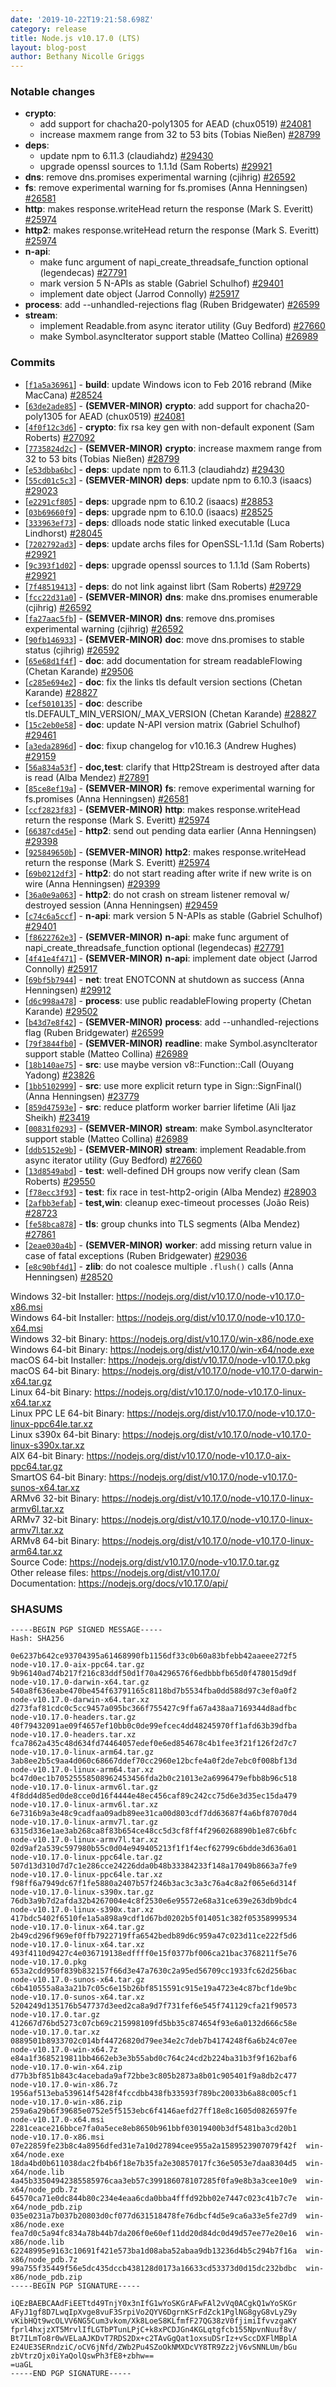```yaml
---
date: '2019-10-22T19:21:58.698Z'
category: release
title: Node.js v10.17.0 (LTS)
layout: blog-post
author: Bethany Nicolle Griggs
---
```


### Notable changes

- **crypto**:
  - add support for chacha20-poly1305 for AEAD (chux0519) [#24081](https://github.com/nodejs/node/pull/24081)
  - increase maxmem range from 32 to 53 bits (Tobias Nießen) [#28799](https://github.com/nodejs/node/pull/28799)
- **deps**:
  - update npm to 6.11.3 (claudiahdz) [#29430](https://github.com/nodejs/node/pull/29430)
  - upgrade openssl sources to 1.1.1d (Sam Roberts) [#29921](https://github.com/nodejs/node/pull/29921)
- **dns**: remove dns.promises experimental warning (cjihrig) [#26592](https://github.com/nodejs/node/pull/26592)
- **fs**: remove experimental warning for fs.promises (Anna Henningsen) [#26581](https://github.com/nodejs/node/pull/26581)
- **http**: makes response.writeHead return the response (Mark S. Everitt) [#25974](https://github.com/nodejs/node/pull/25974)
- **http2**: makes response.writeHead return the response (Mark S. Everitt) [#25974](https://github.com/nodejs/node/pull/25974)
- **n-api**:
  - make func argument of napi_create_threadsafe_function optional (legendecas) [#27791](https://github.com/nodejs/node/pull/27791)
  - mark version 5 N-APIs as stable (Gabriel Schulhof) [#29401](https://github.com/nodejs/node/pull/29401)
  - implement date object (Jarrod Connolly) [#25917](https://github.com/nodejs/node/pull/25917)
- **process**: add --unhandled-rejections flag (Ruben Bridgewater) [#26599](https://github.com/nodejs/node/pull/26599)
- **stream**:
  - implement Readable.from async iterator utility (Guy Bedford) [#27660](https://github.com/nodejs/node/pull/27660)
  - make Symbol.asyncIterator support stable (Matteo Collina) [#26989](https://github.com/nodejs/node/pull/26989)

### Commits

- \[[`f1a5a36961`](https://github.com/nodejs/node/commit/f1a5a36961)] - **build**: update Windows icon to Feb 2016 rebrand (Mike MacCana) [#28524](https://github.com/nodejs/node/pull/28524)
- \[[`63de2ade85`](https://github.com/nodejs/node/commit/63de2ade85)] - **(SEMVER-MINOR)** **crypto**: add support for chacha20-poly1305 for AEAD (chux0519) [#24081](https://github.com/nodejs/node/pull/24081)
- \[[`4f0f12c3d6`](https://github.com/nodejs/node/commit/4f0f12c3d6)] - **crypto**: fix rsa key gen with non-default exponent (Sam Roberts) [#27092](https://github.com/nodejs/node/pull/27092)
- \[[`7735824d2c`](https://github.com/nodejs/node/commit/7735824d2c)] - **(SEMVER-MINOR)** **crypto**: increase maxmem range from 32 to 53 bits (Tobias Nießen) [#28799](https://github.com/nodejs/node/pull/28799)
- \[[`e53dbba6bc`](https://github.com/nodejs/node/commit/e53dbba6bc)] - **deps**: update npm to 6.11.3 (claudiahdz) [#29430](https://github.com/nodejs/node/pull/29430)
- \[[`55cd01c5c3`](https://github.com/nodejs/node/commit/55cd01c5c3)] - **(SEMVER-MINOR)** **deps**: update npm to 6.10.3 (isaacs) [#29023](https://github.com/nodejs/node/pull/29023)
- \[[`e2291cf805`](https://github.com/nodejs/node/commit/e2291cf805)] - **deps**: upgrade npm to 6.10.2 (isaacs) [#28853](https://github.com/nodejs/node/pull/28853)
- \[[`03b69660f9`](https://github.com/nodejs/node/commit/03b69660f9)] - **deps**: upgrade npm to 6.10.0 (isaacs) [#28525](https://github.com/nodejs/node/pull/28525)
- \[[`333963ef73`](https://github.com/nodejs/node/commit/333963ef73)] - **deps**: dlloads node static linked executable (Luca Lindhorst) [#28045](https://github.com/nodejs/node/pull/28045)
- \[[`7202792ad3`](https://github.com/nodejs/node/commit/7202792ad3)] - **deps**: update archs files for OpenSSL-1.1.1d (Sam Roberts) [#29921](https://github.com/nodejs/node/pull/29921)
- \[[`9c393f1d02`](https://github.com/nodejs/node/commit/9c393f1d02)] - **deps**: upgrade openssl sources to 1.1.1d (Sam Roberts) [#29921](https://github.com/nodejs/node/pull/29921)
- \[[`7f48519413`](https://github.com/nodejs/node/commit/7f48519413)] - **deps**: do not link against librt (Sam Roberts) [#29729](https://github.com/nodejs/node/pull/29729)
- \[[`fcc22d31a0`](https://github.com/nodejs/node/commit/fcc22d31a0)] - **(SEMVER-MINOR)** **dns**: make dns.promises enumerable (cjihrig) [#26592](https://github.com/nodejs/node/pull/26592)
- \[[`fa27aac5fb`](https://github.com/nodejs/node/commit/fa27aac5fb)] - **(SEMVER-MINOR)** **dns**: remove dns.promises experimental warning (cjihrig) [#26592](https://github.com/nodejs/node/pull/26592)
- \[[`90fb146933`](https://github.com/nodejs/node/commit/90fb146933)] - **(SEMVER-MINOR)** **doc**: move dns.promises to stable status (cjihrig) [#26592](https://github.com/nodejs/node/pull/26592)
- \[[`65e68d1f4f`](https://github.com/nodejs/node/commit/65e68d1f4f)] - **doc**: add documentation for stream readableFlowing (Chetan Karande) [#29506](https://github.com/nodejs/node/pull/29506)
- \[[`c285e694e2`](https://github.com/nodejs/node/commit/c285e694e2)] - **doc**: fix the links tls default version sections (Chetan Karande) [#28827](https://github.com/nodejs/node/pull/28827)
- \[[`cef5010135`](https://github.com/nodejs/node/commit/cef5010135)] - **doc**: describe tls.DEFAULT_MIN_VERSION/\_MAX_VERSION (Chetan Karande) [#28827](https://github.com/nodejs/node/pull/28827)
- \[[`15c2eb0e58`](https://github.com/nodejs/node/commit/15c2eb0e58)] - **doc**: update N-API version matrix (Gabriel Schulhof) [#29461](https://github.com/nodejs/node/pull/29461)
- \[[`a3eda2896d`](https://github.com/nodejs/node/commit/a3eda2896d)] - **doc**: fixup changelog for v10.16.3 (Andrew Hughes) [#29159](https://github.com/nodejs/node/pull/29159)
- \[[`56a834a53f`](https://github.com/nodejs/node/commit/56a834a53f)] - **doc,test**: clarify that Http2Stream is destroyed after data is read (Alba Mendez) [#27891](https://github.com/nodejs/node/pull/27891)
- \[[`85ce8ef19a`](https://github.com/nodejs/node/commit/85ce8ef19a)] - **(SEMVER-MINOR)** **fs**: remove experimental warning for fs.promises (Anna Henningsen) [#26581](https://github.com/nodejs/node/pull/26581)
- \[[`ccf2823f83`](https://github.com/nodejs/node/commit/ccf2823f83)] - **(SEMVER-MINOR)** **http**: makes response.writeHead return the response (Mark S. Everitt) [#25974](https://github.com/nodejs/node/pull/25974)
- \[[`66387cd45e`](https://github.com/nodejs/node/commit/66387cd45e)] - **http2**: send out pending data earlier (Anna Henningsen) [#29398](https://github.com/nodejs/node/pull/29398)
- \[[`925849650b`](https://github.com/nodejs/node/commit/925849650b)] - **(SEMVER-MINOR)** **http2**: makes response.writeHead return the response (Mark S. Everitt) [#25974](https://github.com/nodejs/node/pull/25974)
- \[[`69b0212df3`](https://github.com/nodejs/node/commit/69b0212df3)] - **http2**: do not start reading after write if new write is on wire (Anna Henningsen) [#29399](https://github.com/nodejs/node/pull/29399)
- \[[`36a0e9a063`](https://github.com/nodejs/node/commit/36a0e9a063)] - **http2**: do not crash on stream listener removal w/ destroyed session (Anna Henningsen) [#29459](https://github.com/nodejs/node/pull/29459)
- \[[`c74c6a5ccf`](https://github.com/nodejs/node/commit/c74c6a5ccf)] - **n-api**: mark version 5 N-APIs as stable (Gabriel Schulhof) [#29401](https://github.com/nodejs/node/pull/29401)
- \[[`f8622762e3`](https://github.com/nodejs/node/commit/f8622762e3)] - **(SEMVER-MINOR)** **n-api**: make func argument of napi_create_threadsafe_function optional (legendecas) [#27791](https://github.com/nodejs/node/pull/27791)
- \[[`4f41e4f471`](https://github.com/nodejs/node/commit/4f41e4f471)] - **(SEMVER-MINOR)** **n-api**: implement date object (Jarrod Connolly) [#25917](https://github.com/nodejs/node/pull/25917)
- \[[`69bf5b7944`](https://github.com/nodejs/node/commit/69bf5b7944)] - **net**: treat ENOTCONN at shutdown as success (Anna Henningsen) [#29912](https://github.com/nodejs/node/pull/29912)
- \[[`d6c998a478`](https://github.com/nodejs/node/commit/d6c998a478)] - **process**: use public readableFlowing property (Chetan Karande) [#29502](https://github.com/nodejs/node/pull/29502)
- \[[`b43d7e8f42`](https://github.com/nodejs/node/commit/b43d7e8f42)] - **(SEMVER-MINOR)** **process**: add --unhandled-rejections flag (Ruben Bridgewater) [#26599](https://github.com/nodejs/node/pull/26599)
- \[[`79f3844fb0`](https://github.com/nodejs/node/commit/79f3844fb0)] - **(SEMVER-MINOR)** **readline**: make Symbol.asyncIterator support stable (Matteo Collina) [#26989](https://github.com/nodejs/node/pull/26989)
- \[[`18b140ae75`](https://github.com/nodejs/node/commit/18b140ae75)] - **src**: use maybe version v8::Function::Call (Ouyang Yadong) [#23826](https://github.com/nodejs/node/pull/23826)
- \[[`1bb5102999`](https://github.com/nodejs/node/commit/1bb5102999)] - **src**: use more explicit return type in Sign::SignFinal() (Anna Henningsen) [#23779](https://github.com/nodejs/node/pull/23779)
- \[[`859d47593e`](https://github.com/nodejs/node/commit/859d47593e)] - **src**: reduce platform worker barrier lifetime (Ali Ijaz Sheikh) [#23419](https://github.com/nodejs/node/pull/23419)
- \[[`00831f0293`](https://github.com/nodejs/node/commit/00831f0293)] - **(SEMVER-MINOR)** **stream**: make Symbol.asyncIterator support stable (Matteo Collina) [#26989](https://github.com/nodejs/node/pull/26989)
- \[[`ddb5152e9b`](https://github.com/nodejs/node/commit/ddb5152e9b)] - **(SEMVER-MINOR)** **stream**: implement Readable.from async iterator utility (Guy Bedford) [#27660](https://github.com/nodejs/node/pull/27660)
- \[[`13d8549abd`](https://github.com/nodejs/node/commit/13d8549abd)] - **test**: well-defined DH groups now verify clean (Sam Roberts) [#29550](https://github.com/nodejs/node/pull/29550)
- \[[`f78ecc3f93`](https://github.com/nodejs/node/commit/f78ecc3f93)] - **test**: fix race in test-http2-origin (Alba Mendez) [#28903](https://github.com/nodejs/node/pull/28903)
- \[[`2afbb3efab`](https://github.com/nodejs/node/commit/2afbb3efab)] - **test,win**: cleanup exec-timeout processes (João Reis) [#28723](https://github.com/nodejs/node/pull/28723)
- \[[`fe58bca878`](https://github.com/nodejs/node/commit/fe58bca878)] - **tls**: group chunks into TLS segments (Alba Mendez) [#27861](https://github.com/nodejs/node/pull/27861)
- \[[`2eae030a4b`](https://github.com/nodejs/node/commit/2eae030a4b)] - **(SEMVER-MINOR)** **worker**: add missing return value in case of fatal exceptions (Ruben Bridgewater) [#29036](https://github.com/nodejs/node/pull/29036)
- \[[`e8c90bf4d1`](https://github.com/nodejs/node/commit/e8c90bf4d1)] - **zlib**: do not coalesce multiple `.flush()` calls (Anna Henningsen) [#28520](https://github.com/nodejs/node/pull/28520)

Windows 32-bit Installer: https://nodejs.org/dist/v10.17.0/node-v10.17.0-x86.msi \
Windows 64-bit Installer: https://nodejs.org/dist/v10.17.0/node-v10.17.0-x64.msi \
Windows 32-bit Binary: https://nodejs.org/dist/v10.17.0/win-x86/node.exe \
Windows 64-bit Binary: https://nodejs.org/dist/v10.17.0/win-x64/node.exe \
macOS 64-bit Installer: https://nodejs.org/dist/v10.17.0/node-v10.17.0.pkg \
macOS 64-bit Binary: https://nodejs.org/dist/v10.17.0/node-v10.17.0-darwin-x64.tar.gz \
Linux 64-bit Binary: https://nodejs.org/dist/v10.17.0/node-v10.17.0-linux-x64.tar.xz \
Linux PPC LE 64-bit Binary: https://nodejs.org/dist/v10.17.0/node-v10.17.0-linux-ppc64le.tar.xz \
Linux s390x 64-bit Binary: https://nodejs.org/dist/v10.17.0/node-v10.17.0-linux-s390x.tar.xz \
AIX 64-bit Binary: https://nodejs.org/dist/v10.17.0/node-v10.17.0-aix-ppc64.tar.gz \
SmartOS 64-bit Binary: https://nodejs.org/dist/v10.17.0/node-v10.17.0-sunos-x64.tar.xz \
ARMv6 32-bit Binary: https://nodejs.org/dist/v10.17.0/node-v10.17.0-linux-armv6l.tar.xz \
ARMv7 32-bit Binary: https://nodejs.org/dist/v10.17.0/node-v10.17.0-linux-armv7l.tar.xz \
ARMv8 64-bit Binary: https://nodejs.org/dist/v10.17.0/node-v10.17.0-linux-arm64.tar.xz \
Source Code: https://nodejs.org/dist/v10.17.0/node-v10.17.0.tar.gz \
Other release files: https://nodejs.org/dist/v10.17.0/ \
Documentation: https://nodejs.org/docs/v10.17.0/api/

### SHASUMS

```
-----BEGIN PGP SIGNED MESSAGE-----
Hash: SHA256

0e6237b642ce93704395a61468990fb1156df33c0b60a83bfebb42aaeee272f5  node-v10.17.0-aix-ppc64.tar.gz
9b96140ad74b217f216c83ddf50d1f70a4296576f6edbbbfb65d0f478015d9df  node-v10.17.0-darwin-x64.tar.gz
540a8f636eabe470be454f63791165c8118bd7b5534fba0dd588d97c3ef0a0f2  node-v10.17.0-darwin-x64.tar.xz
d273faf81cdc0c5cc9457a095bc366f755427c9ffa67a438aa7169344d8adfbc  node-v10.17.0-headers.tar.gz
40f79432091ae09f4657ef10bb0c0de99efcec4dd48245970ff1afd63b39dfba  node-v10.17.0-headers.tar.xz
fca7862a435c48d634fd74464057edef0e6ed854678c4b1fee3f21f126f2d7c7  node-v10.17.0-linux-arm64.tar.gz
3ab8ee2b5c9aa4d060c68667ddef70cc2960e12bcfe4a0f2de7ebc0f008bf13d  node-v10.17.0-linux-arm64.tar.xz
bc47d0ec1b70525558508962453456fda2b0c21013e2a6996479efbb8b96c518  node-v10.17.0-linux-armv6l.tar.gz
4f8dd4d85ed0de8cce0d16f4444e48ec456caf89c242cc75d6e3d35ec15da479  node-v10.17.0-linux-armv6l.tar.xz
6e7316b9a3e48c9cadfaa09adb89ee31ca00d803cdf7dd63687f4a6bf87070d4  node-v10.17.0-linux-armv7l.tar.gz
6315d336e1ae3ab268ca8f83b654ce48cc5d3cf8ff4f2960268890b1e87c6bfc  node-v10.17.0-linux-armv7l.tar.xz
02d9af2a539c597980b55c0d04e949405213f1f1f4ecf62799c6bdde3d636a01  node-v10.17.0-linux-ppc64le.tar.gz
507d13d310d7d7c1e286cce24226dda0b48b33384233f148a17049b8663a7fe9  node-v10.17.0-linux-ppc64le.tar.xz
f98ff6a7949dc67f1fe5880a2407b57f246b3ac3c3a3c76a4c8a2f065e6d314f  node-v10.17.0-linux-s390x.tar.gz
76db3a9b7d2afda32b4267004e4c8f2530e6e95572e68a31ce639e263db9bdc4  node-v10.17.0-linux-s390x.tar.xz
417bdc5402f6510fe1a5a898a9cdf1d67bd0202b5f014051c382f05358999534  node-v10.17.0-linux-x64.tar.gz
2b49cd296f969ef0ffb7922719ffa6542bedb89d6c959a47c023d11ce222f5d6  node-v10.17.0-linux-x64.tar.xz
493f4110d9427c4e036719138edffff0e15f0377bf006ca21bac3768211f5e76  node-v10.17.0.pkg
653a2cdd950f839b832157f66d3e47a7630c2a95ed56709cc1933fc62d256bac  node-v10.17.0-sunos-x64.tar.gz
c6b410555a8a3a21b7c05c6e15b26bf8515591c915e19a4723e4c87bcf1de9bc  node-v10.17.0-sunos-x64.tar.xz
5204249d135176b547737d3eed2ca8a9d7f731fef6e545f741129cfa21f90573  node-v10.17.0.tar.gz
412667d76bd5273c07cb69c215998109fd5bb35c874654f93e6a0132d666c58e  node-v10.17.0.tar.xz
0889501b8933702c014bf44726820d79ee34e2c7deb7b4174248f6a6b24c07ee  node-v10.17.0-win-x64.7z
e84a1f3685219811bb4662eb3e3b55abd0c764c24cd2b224ba31b3f9f162baf6  node-v10.17.0-win-x64.zip
d77b3bf851b843c4acebada9af72bbe3c805b2873a8b01c905401f9a8db2c477  node-v10.17.0-win-x86.7z
1956af513eba539614f5428f4fccdbb438fb33593f789bc20033b6a88c005cf1  node-v10.17.0-win-x86.zip
259a6a29b6f39685e0752e5f5153ebc6f4146aefd27ff18e8c1605d0826597fe  node-v10.17.0-x64.msi
2281ceace216bbce7fa0a5ece8eb8650b961bbf03019400b3df5481ba3cd20b1  node-v10.17.0-x86.msi
07e22859fe23b8c4a8956dfed31e7a10d27894cee955a2a1589523907079f42f  win-x64/node.exe
18da4bd0b611038dac2fb4b6f18e7b35fa2e30857017fc36e5053e7daa8304d5  win-x64/node.lib
4a45b33504942385585976caa3eb57c399186078107285f0fa9e8b3a3cee10e9  win-x64/node_pdb.7z
64570ca71e0dc844b80c234e4eaa6cda0bba4fffd92bb02e7447c023c41b7c7e  win-x64/node_pdb.zip
035e0231a7b037b20803d0cf077d631518478fe76dbcf4d5e9ca6a33e5fe27d9  win-x86/node.exe
fea7d0c5a94fc834a78b44b7da206f0e60ef11dd20d84dc0d49d57ee77e20e16  win-x86/node.lib
62248995e9163c10691f421e573ba1d08aba52abaa9db13236d4b5c294b7f16a  win-x86/node_pdb.7z
99a755f35449f56e5dc435dccb438128d0173a16633cd53373d0d15dc232bdbc  win-x86/node_pdb.zip
-----BEGIN PGP SIGNATURE-----

iQEzBAEBCAAdFiEETtd49TnjY0x3nIfG1wYoSKGrAFwFAl2vVq0ACgkQ1wYoSKGr
AFyJ1gf8D7LwqIpXvge8vuF3SrpiVo2QYV6DgrnKSrFdZck1PglNG8gyG8vLyZ9y
vKibHQt9wcOLVV6NG5Cum3vkom/Xk8LoeS8KLfmfF27QG38zV0fjimiIfvvzgaKY
fprl4hxjzXT5MrvlIfLGTbPTunLPjC+k8xPCDJGn4KGLqtgfcb155NpvnNuuf8v/
Bt7ILmTo8r0wVELaAJKDvT7RDS2Dx+c2TAvGgQat1oxsuDSrIz+vSccDXFlMBplA
E24UE3SERndziC/oCV6jNfd/ZWb2Pu4SZoOkNMXDcVY8TR9Zz2jV6vSNNLUm/bGu
zbVtrzOjx0iYaQolQswPh3fE8+zbhw==
=uaGL
-----END PGP SIGNATURE-----

```
